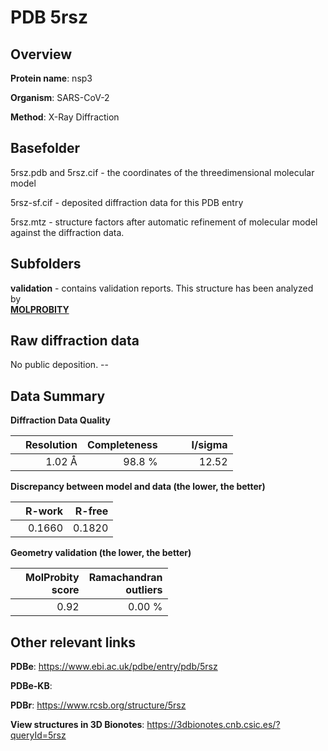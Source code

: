 # PDB 5rsz

## Overview

**Protein name**: nsp3

**Organism**: SARS-CoV-2

**Method**: X-Ray Diffraction



## Basefolder

5rsz.pdb and 5rsz.cif - the coordinates of the threedimensional molecular model

5rsz-sf.cif - deposited diffraction data for this PDB entry

5rsz.mtz - structure factors after automatic refinement of molecular model against the diffraction data.

## Subfolders





**validation** - contains validation reports. This structure has been analyzed by <br>  [**MOLPROBITY**](https://github.com/thorn-lab/coronavirus_structural_task_force/tree/master/pdb/nsp3/SARS-CoV-2/5rsz/validation/molprobity)   



## Raw diffraction data

No public deposition. --<br> 

## Data Summary
**Diffraction Data Quality**

|   | Resolution | Completeness| I/sigma |
|---|-------------:|----------------:|--------------:|
|   |1.02 Å|98.8  %|<img width=50/>12.52|

**Discrepancy between model and data (the lower, the better)**

|   | **R-work**| **R-free**   
|---|-------------:|----------------:|           
||  0.1660|  0.1820|

**Geometry validation (the lower, the better)**

|   |**MolProbity<br>score**| **Ramachandran<br>outliers** 
|---|-------------:|----------------:|
||  0.92|  0.00 %|

 

 



## Other relevant links 
**PDBe**:  https://www.ebi.ac.uk/pdbe/entry/pdb/5rsz

**PDBe-KB**:  
 
**PDBr**: https://www.rcsb.org/structure/5rsz 

**View structures in 3D Bionotes**: https://3dbionotes.cnb.csic.es/?queryId=5rsz

